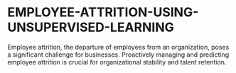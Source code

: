 # EMPLOYEE-ATTRITION-USING-UNSUPERVISED-LEARNING
Employee attrition, the departure of employees from an organization, poses a significant challenge for businesses. Proactively managing and predicting employee attrition is crucial for organizational stability and talent retention. 
